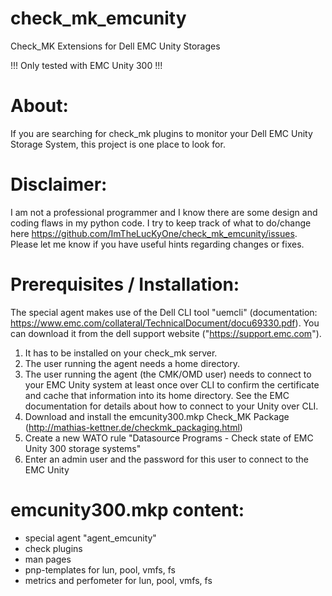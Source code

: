 # check_mk_emcunity
Check_MK Extensions for Dell EMC Unity Storages

!!! Only tested with EMC Unity 300 !!!

# About:
If you are searching for check_mk plugins to monitor your Dell EMC Unity Storage System, this project is one place to look for.

# Disclaimer:
I am not a professional programmer and I know there are some design and coding flaws in my python code. I try to keep track of what to do/change here https://github.com/ImTheLucKyOne/check_mk_emcunity/issues. Please let me know if you have useful hints regarding changes or fixes.

# Prerequisites / Installation:
The special agent makes use of the Dell CLI tool "uemcli" (documentation: https://www.emc.com/collateral/TechnicalDocument/docu69330.pdf). You can download it from the dell support website ("https://support.emc.com").
1) It has to be installed on your check_mk server.
2) The user running the agent needs a home directory.
3) The user running the agent (the CMK/OMD user) needs to connect to your EMC Unity system at least once over CLI to confirm the certificate and cache that information into its home directory. See the EMC documentation for details about how to connect to your Unity over CLI.
4) Download and install the emcunity300.mkp Check_MK Package (http://mathias-kettner.de/checkmk_packaging.html)
5) Create a new WATO rule "Datasource Programs - Check state of EMC Unity 300 storage systems"
6) Enter an admin user and the password for this user to connect to the EMC Unity

# emcunity300.mkp content:
- special agent "agent_emcunity"
- check plugins
- man pages
- pnp-templates for lun, pool, vmfs, fs
- metrics and perfometer for lun, pool, vmfs, fs
